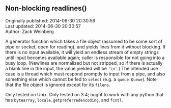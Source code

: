 ## Non-blocking readlines()  
Originally published: 2014-06-30 20:30:56  
Last updated: 2014-06-30 20:30:57  
Author: Zack Weinberg  
  
A generator function which takes a file object (assumed to be some sort of pipe or socket, open for reading), and yields lines from it without blocking.  If there is no input available, it will yield an endless stream of empty strings until input becomes available again; caller is responsible for not going into a busy loop.  (Newlines are normalized but not stripped, so if there is actually a blank line in the input, the value yielded will be `'\n'`.)  The intended use case is a thread which must respond promptly to input from a pipe, and also something else which cannot be fed to `select` (e.g. a `queue.Queue`).  Note that the file object is ignored except for its `fileno`.

Only tested on Unix.  Only tested on 3.4; ought to work with any python that has `bytearray`, `locale.getpreferredencoding`, and `fcntl`.